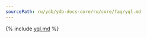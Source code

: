 ```yaml
---
sourcePath: ru/ydb/ydb-docs-core/ru/core/faq/yql.md
---
```

{% include [yql.md](_includes/yql.md) %}
